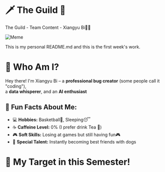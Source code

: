# 🗡️ The Guild  🐾
The Guild - Team Content - Xiangyu Bi🚀🎉

![Meme](https://cdn.prod.website-files.com/64ef86fd99a286b447305635/6662830f6d9e1ec1429bb0da_6250a54e5aafad58b099d32a_Teams-Meme.webp)

This is my personal README.md and this is the first week's work.

# 🚀 Who Am I?

Hey there! I'm Xiangyu Bi – a **professional bug creator** (some people call it "coding"),  
a **data whisperer**, and an **AI enthusiast**

## 🌟 Fun Facts About Me:
- 💻 **Hobbies:** Basketball🏀, Sleeping😴
- ☕ **Caffeine Level:** 0% (I prefer drink Tea 🍵)
- 🎮 **Soft Skills:** Losing at games but still having fun🎮
- 🐶 **Special Talent:** Instantly becoming best friends with dogs

# 🎯 My Target in this Semester! 
